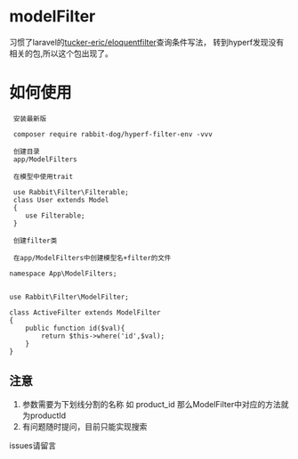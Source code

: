 # modelFilter

习惯了laravel的[tucker-eric/eloquentfilter](https://github.com/Tucker-Eric/EloquentFilter)查询条件写法，
转到hyperf发现没有相关的包,所以这个包出现了。


# 如何使用

```
 安装最新版

 composer require rabbit-dog/hyperf-filter-env -vvv

 创建目录
 app/ModelFilters
 
 在模型中使用trait
 
 use Rabbit\Filter\Filterable;
 class User extends Model
 {
    use Filterable;
 }
 
 创建filter类
 
 在app/ModelFilters中创建模型名+filter的文件
 
namespace App\ModelFilters;


use Rabbit\Filter\ModelFilter;

class ActiveFilter extends ModelFilter
{
    public function id($val){
        return $this->where('id',$val);
    }
}
```

## 注意

1. 参数需要为下划线分割的名称 如 product_id 那么ModelFilter中对应的方法就为productId
2. 有问题随时提问，目前只能实现搜索

issues请留言


